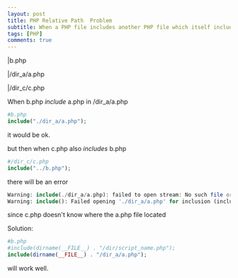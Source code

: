 ```yaml
---
layout: post
title: PHP Relative Path  Problem
subtitle: When a PHP file includes another PHP file which itself includes yet another file — all being in separate directories
tags: [PHP]
comments: true
---
```


|b.php

|/dir_a/a.php

|/dir_c/c.php

When b.php *include* a.php in /dir_a/a.php

```php
#b.php
include("./dir_a/a.php");
```
it would be ok.

but then when c.php also *includes* b.php 
```php
#/dir_c/c.php
include("../b.php");
```
there will be an error
```php
Warning: include(./dir_a/a.php): failed to open stream: No such file or directory in ...
Warning: include(): Failed opening './dir_a/a.php' for inclusion (include_path='.:') in ....
```
 since c.php doesn't know where the a.php file located
 
 Solution:

```php
#b.php
#include(dirname(__FILE__) . "/dir/script_name.php");
include(dirname(__FILE__) . "/dir_a/a.php");
```
will work well.
